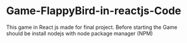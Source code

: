 # Game-FlappyBird-in-reactjs-Code
This game in React js made for final project. Before starting the Game  should be install nodejs with node package manager (NPM)
